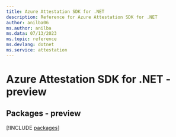 ```yaml
---
title: Azure Attestation SDK for .NET
description: Reference for Azure Attestation SDK for .NET
author: anilba06
ms.author: anilba
ms.data: 07/13/2023
ms.topic: reference
ms.devlang: dotnet
ms.service: attestation
---
```

# Azure Attestation SDK for .NET - preview
## Packages - preview
[!INCLUDE [packages](attestation-index.md)]
